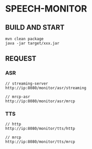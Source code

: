 # SPEECH-MONITOR

## BUILD AND START
```shell script
mvn clean package
java -jar target/xxx.jar
```
## REQUEST
### ASR
```
// streaming-server
http://ip:8080/monitor/asr/streaming

// mrcp-asr
http://ip:8080/monitor/asr/mrcp
```

### TTS
```shell script
// http
http://ip:8080/monitor/tts/http

// mrcp
http://ip:8080/monitor/tts/mrcp
```

